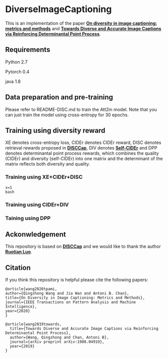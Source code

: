 # DiverseImageCaptioning
This is an implementation of the paper [**On diversity in image captioning: metrics and methods**](https://doi.ieeecomputersociety.org/10.1109/TPAMI.2020.3013834) and [**Towards Diverse and Accurate Image Captions via Reinforcing Determinantal Point Process**](https://arxiv.org/abs/1908.04919).

## Requirements
Python 2.7

Pytorch 0.4

java 1.8

## Data preparation and pre-training
Please refer to README-DISC.md to train the Att2in model. Note that you can just train the model using cross-entropy for 30 epochs.

## Training using diversity reward
XE denotes cross-entropy loss, CIDEr denotes CIDEr reward, DISC denotes retrieval rewards proposed in [**DISCCap**](https://openaccess.thecvf.com/content_cvpr_2018/papers/Luo_Discriminability_Objective_for_CVPR_2018_paper.pdf), DIV denotes [**Self-CIDEr**](https://openaccess.thecvf.com/content_CVPR_2019/html/Wang_Describing_Like_Humans_On_Diversity_in_Image_Captioning_CVPR_2019_paper.html) and DPP denotes determinantal point process rewards, which combines the quality (CIDEr) and diversity (self-CIDEr) into one matrix and the determinant of the matrix reflects both diversity and quality.
### Training using XE+CIDEr+DISC
```
x=1
bash 
```
### Training using CIDEr+DIV
### Taining using DPP

## Ackonwledgement
This repository is based on [**DISCCap**](https://openaccess.thecvf.com/content_cvpr_2018/papers/Luo_Discriminability_Objective_for_CVPR_2018_paper.pdf) and we would like to thank the author [**Ruotian Luo**](https://ttic.uchicago.edu/~rluo/).

## Citation
If you think this repository is helpful please cite the following papers:
```
@article{wang2020tpami,
author={Qingzhong Wang and Jia Wan and Antoni B. Chan},
title={On Diversity in Image Captioning: Metrics and Methods},
journal={IEEE Transactions on Pattern Analysis and Machine Intelligence},
year={2020}
}

@article{wang2019towards,
  title={Towards Diverse and Accurate Image Captions via Reinforcing Determinantal Point Process},
  author={Wang, Qingzhong and Chan, Antoni B},
  journal={arXiv preprint arXiv:1908.04919},
  year={2019}
}
```
